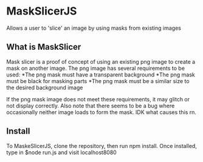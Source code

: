 # MaskSlicerJS
Allows a user to 'slice' an image by using masks from existing images

## What is MaskSlicer ##
Mask slicer is a proof of concept of using an existing png image to create a mask on another image. The png image has several requirements to be used:
*The png mask must have a transparent background
*The png mask must be black for masking parts
*The png mask must be a similar size to the desired background image

If the png mask image does not meet these requirements, it may glitch or not display correctly. Also note that there seems to be a bug where occasionally neither image loads to form the mask. IDK what causes this rn.

## Install ##
To MaskeSlicerJS, clone the repository, then run npm install. Once installed, type in $node run.js and visit localhost8080
